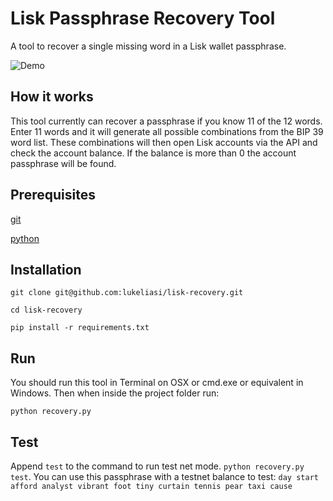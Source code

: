 # Lisk Passphrase Recovery Tool
A tool to recover a single missing word in a Lisk wallet passphrase.

![Demo](https://i.imgur.com/9Cp8cGL.gif)

## How it works
This tool currently can recover a passphrase if you know 11 of the 12 words. Enter 11 words and it will generate all possible combinations from the BIP 39 word list. These combinations will then open Lisk accounts via the API and check the account balance. If the balance is more than 0 the account passphrase will be found.

## Prerequisites
[git](https://git-scm.com/downloads)

[python](https://www.python.org/downloads/)

## Installation
``git clone git@github.com:lukeliasi/lisk-recovery.git``

``cd lisk-recovery``

``pip install -r requirements.txt``

## Run
You should run this tool in Terminal on OSX or cmd.exe or equivalent in Windows. Then when inside the project folder run:

``python recovery.py``


## Test
Append `test` to the command to run test net mode. `python recovery.py test`. You can use this passphrase with a testnet balance to test: `day start afford analyst vibrant foot tiny curtain tennis pear taxi cause`